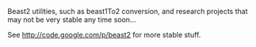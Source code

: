 Beast2 utilities, such as beast1To2 conversion,
and research projects that may not be very stable any time soon...

See
http://code.google.com/p/beast2
for more stable stuff.